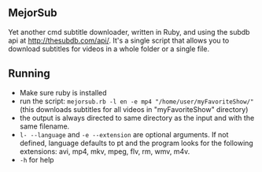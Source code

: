 ## MejorSub

Yet another cmd subtitle downloader, written in Ruby, and using the subdb
api at http://thesubdb.com/api/. It's a single script that allows you to
download subtitles for videos in a whole folder or a single file.


## Running

* Make sure ruby is installed
* run the script:
`mejorsub.rb -l en -e mp4 "/home/user/myFavoriteShow/"` (this downloads subtitles for all videos in "myFavoriteShow" directory)
* the output is always directed to same directory as the input and with the same filename.
* `l- --language` and `-e --extension` are optional arguments. If not defined, language defaults to pt and the program looks for the following extensions: avi, mp4, mkv, mpeg, flv, rm, wmv, m4v.
* `-h` for help
